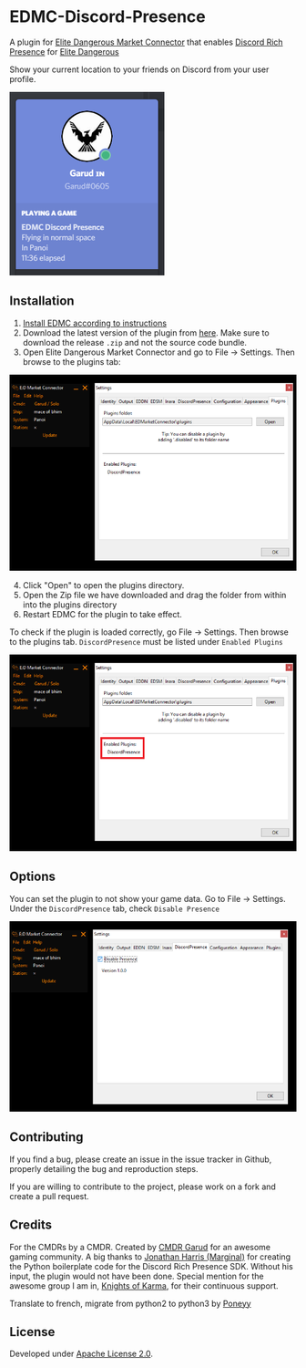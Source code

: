 # EDMC-Discord-Presence

A plugin for [Elite Dangerous Market Connector](https://github.com/Marginal/EDMarketConnector) that enables [Discord Rich Presence](https://discordapp.com/rich-presence) for [Elite Dangerous](https://www.elitedangerous.com/)

Show your current location to your friends on Discord from your user profile.

![Presence Screenshot](EDMC_Discord_Presence_1.png?raw=true)

## Installation

1. [Install EDMC according to instructions](https://github.com/Marginal/EDMarketConnector)
2. Download the latest version of the plugin from [here](https://github.com/SayakMukhopadhyay/EDMC-Discord-Presence/releases). Make sure to download the release `.zip` and not the source code bundle.
3. Open Elite Dangerous Market Connector and go to File -> Settings. Then browse to the plugins tab:

![Plugin Installation](EDMC_Discord_Presence_2.png?raw=true)

4. Click "Open" to open the plugins directory.
5. Open the Zip file we have downloaded and drag the folder from within into the plugins directory
6. Restart EDMC for the plugin to take effect.

To check if the plugin is loaded correctly, go File -> Settings. Then browse to the plugins tab. `DiscordPresence` must be listed under `Enabled Plugins`

![Plugin Installation Check](EDMC_Discord_Presence_3.png?raw=true)

## Options

You can set the plugin to not show your game data. Go to File -> Settings. Under the `DiscordPresence` tab, check `Disable Presence`

![Plugin Disable](EDMC_Discord_Presence_4.png?raw=true)

## Contributing

If you find a bug, please create an issue in the issue tracker in Github, properly detailing the bug and reproduction steps.

If you are willing to contribute to the project, please work on a fork and create a pull request.

## Credits

For the CMDRs by a CMDR. Created by [CMDR Garud](https://forums.frontier.co.uk/member.php/136073-Garud) for an awesome gaming community. 
A big thanks to [Jonathan Harris (Marginal)](https://github.com/Marginal) for creating the Python boilerplate code for the Discord Rich Presence SDK. Without his input, the plugin would not have been done. Special mention for the awesome group I am in, [Knights of Karma](http://knightsofkarma.com/), for their continuous support.

Translate to french, migrate from python2 to python3 by [Poneyy](https://github.com/Poneyy)

## License

Developed under [Apache License 2.0](https://choosealicense.com/licenses/apache-2.0/).
